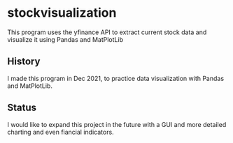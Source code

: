 
# stockvisualization

This program uses the yfinance API to extract current stock data and visualize it using Pandas and MatPlotLib


## History

I made this program in Dec 2021, to practice data visualization with Pandas and MatPlotLib. 
## Status

I would like to expand this project in the future with a GUI and more detailed charting and even fiancial indicators.
